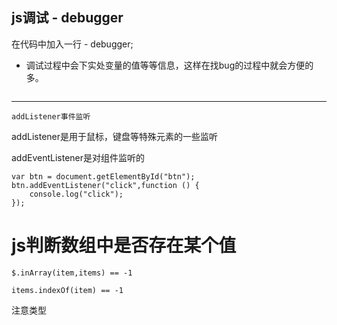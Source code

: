## js调试 - debugger

在代码中加入一行 - debugger;

* 调试过程中会下实处变量的值等等信息，这样在找bug的过程中就会方便的多。

```

```

---

```
addListener事件监听
```

addListener是用于鼠标，键盘等特殊元素的一些监听

addEventListener是对组件监听的

```
var btn = document.getElementById("btn");
btn.addEventListener("click",function () {
    console.log("click");
});
```

# js判断数组中是否存在某个值

```
$.inArray(item,items) == -1
```

```
items.indexOf(item) == -1
```

注意类型

